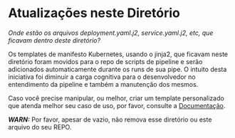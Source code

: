 # Atualizações neste Diretório

_Onde estão os arquivos deployment.yaml.j2, service.yaml.j2, etc, que ficavam dentro deste diretório?_

Os templates de manifesto Kubernetes, usando o jinja2, que ficavam neste diretório foram movidos para o repo de scripts de pipeline e serão adicionados automaticamente durante os runs de sua pipe. O intuito desta iniciativa foi diminuir a carga cognitiva para o desenvolvedor no entendimento da pipeline e também a manutenção dos mesmos.

Caso você precise manipular, ou melhor, criar um template personalizado que atenda melhor seu caso de uso, por favor, consulte a [Documentação](https://confluence.bradesco.com.br:8443/x/JhCKFw).

**_WARN:_** Por favor, apesar de vazio, não remova esse diretório ou este arquivo do seu REPO.